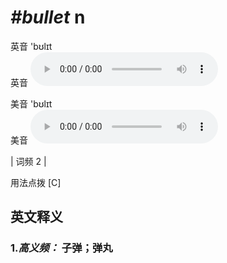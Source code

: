 # ***\#bullet*** n
英音 'bʊlɪt  
英音
<audio src="./media/bullet-B.aac" controls="controls"></audio>

美音 'bʊlɪt  
美音
<audio src="./media/bullet.aac" controls="controls"></audio>



| 词频 2 |  

用法点拨  [C]

英文释义
---
### 1.*高义频：* **子弹；弹丸**  



